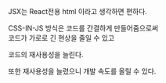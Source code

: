 JSX는 React전용 html 이라고 생각하면 편하다.   

CSS-IN-JS 방식은 코드를 간결하게 만들어줌으로써   
코드가 가로로 긴 현상을 줄일 수 있고   

코드의 재사용성을 늘린다.   

또한 재사용성을 늘렸으니 개발 속도를 올릴 수 있다.